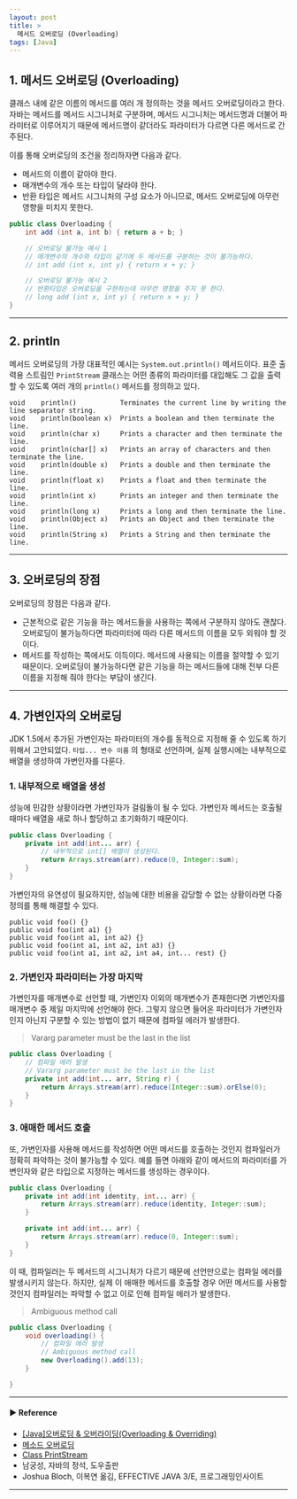 ```yaml
---
layout: post
title: >
  메서드 오버로딩 (Overloading)
tags: [Java]
---
```


## 1. 메서드 오버로딩 (Overloading)
클래스 내에 같은 이름의 메서드를 여러 개 정의하는 것을 메서드 오버로딩이라고 한다. 
자바는 메서드를 메서드 시그니처로 구분하며, 메서드 시그니처는 메서드명과 더불어 파라미터로 이루어지기 때문에 메서드명이 같더라도 파라미터가 다르면 다른 메서드로 간주된다.

이를 통해 오버로딩의 조건을 정리하자면 다음과 같다.

- 메서드의 이름이 같아야 한다.
- 매개변수의 개수 또는 타입이 달라야 한다.
- 반환 타입은 메서드 시그니처의 구성 요소가 아니므로, 메서드 오버로딩에 아무런 영향을 미치지 못한다.

```java
public class Overloading {
    int add (int a, int b) { return a + b; }

    // 오버로딩 불가능 예시 1
    // 매개변수의 개수와 타입이 같기에 두 메서드를 구분하는 것이 불가능하다.
    // int add (int x, int y) { return x + y; }

    // 오버로딩 불가능 예시 2
    // 반환타입은 오버로딩을 구현하는데 아무런 영향을 주지 못 한다.
    // long add (int x, int y) { return x + y; }
}
```

---
## 2. println
메서드 오버로딩의 가장 대표적인 예시는 `System.out.println()` 메서드이다.
표준 출력용 스트림인 `PrintStream` 클래스는 어떤 종류의 파라미터를 대입해도 그 값을 출력할 수 있도록 여러 개의 `println()` 메서드를 정의하고 있다.

```text
void	println()           Terminates the current line by writing the line separator string.
void	println(boolean x)  Prints a boolean and then terminate the line.
void	println(char x)     Prints a character and then terminate the line.
void	println(char[] x)   Prints an array of characters and then terminate the line.
void	println(double x)   Prints a double and then terminate the line.
void	println(float x)    Prints a float and then terminate the line.
void	println(int x)      Prints an integer and then terminate the line.
void	println(long x)     Prints a long and then terminate the line.
void	println(Object x)   Prints an Object and then terminate the line.
void	println(String x)   Prints a String and then terminate the line.
```

---
## 3. 오버로딩의 장점
오버로딩의 장점은 다음과 같다.

- 근본적으로 같은 기능을 하는 메서드들을 사용하는 쪽에서 구분하지 않아도 괜찮다. 오버로딩이 불가능하다면 파라미터에 따라 다른 메서드의 이름을 모두 외워야 할 것이다.
- 메서드를 작성하는 쪽에서도 이득이다. 메서드에 사용되는 이름을 절약할 수 있기 때문이다.
오버로딩이 불가능하다면 같은 기능을 하는 메서드들에 대해 전부 다른 이름을 지정해 줘야 한다는 부담이 생긴다.

---
## 4. 가변인자의 오버로딩
JDK 1.5에서 추가된 가변인자는 파라미터의 개수를 동적으로 지정해 줄 수 있도록 하기 위해서 고안되었다.
`타입... 변수 이름` 의 형태로 선언하며, 실제 실행시에는 내부적으로 배열을 생성하여 가변인자를 다룬다.

### 1. 내부적으로 배열을 생성
성능에 민감한 상황이라면 가변인자가 걸림돌이 될 수 있다. 가변인자 메서드는 호출될 때마다 배열을 새로 하나 할당하고 초기화하기 때문이다.

```java
public class Overloading {
    private int add(int... arr) {
        // 내부적으로 int[] 배열이 생성된다.
        return Arrays.stream(arr).reduce(0, Integer::sum);
    }
}
```

가변인자의 유연성이 필요하지만, 성능에 대한 비용을 감당할 수 없는 상황이라면 다중정의를 통해 해결할 수 있다.

```text
public void foo() {}
public void foo(int a1) {}
public void foo(int a1, int a2) {}
public void foo(int a1, int a2, int a3) {}
public void foo(int a1, int a2, int a4, int... rest) {}
```

### 2. 가변인자 파라미터는 가장 마지막
가변인자를 매개변수로 선언할 때, 가변인자 이외의 매개변수가 존재한다면 가변인자를 매개변수 중 제일 마지막에 선언해야 한다.
그렇지 않으면 들어온 파라미터가 가변인자인지 아닌지 구분할 수 있는 방법이 없기 때문에 컴파일 에러가 발생한다.

> Vararg parameter must be the last in the list

```java
public class Overloading {
    // 컴파일 에러 발생
    // Vararg parameter must be the last in the list
    private int add(int... arr, String r) {
        return Arrays.stream(arr).reduce(Integer::sum).orElse(0);
    }
}
```

### 3. 애매한 메서드 호출
또, 가변인자를 사용해 메서드를 작성하면 어떤 메서드를 호출하는 것인지 컴파일러가 정확히 파악하는 것이 불가능할 수 있다.
예를 들면 아래와 같이 메서드의 파라미터를 가변인자와 같은 타입으로 지정하는 메서드를 생성하는 경우이다.

```java
public class Overloading {
    private int add(int identity, int... arr) {
        return Arrays.stream(arr).reduce(identity, Integer::sum);
    }

    private int add(int... arr) {
        return Arrays.stream(arr).reduce(0, Integer::sum);
    }
}
```

이 때, 컴파일러는 두 메서드의 시그니처가 다르기 때문에 선언만으로는 컴파일 에러를 발생시키지 않는다.
하지만, 실제 이 애매한 메서드를 호출할 경우 어떤 메서드를 사용할 것인지 컴파일러는 파악할 수 없고 이로 인해 컴파일 에러가 발생한다.

> Ambiguous method call

```java
public class Overloading {
    void overloading() {
        // 컴파일 에러 발생
        // Ambiguous method call
        new Overloading().add(13);
    }

}
```

---
#### ▶ Reference
- [[Java]오버로딩 & 오버라이딩(Overloading & Overriding)](https://hyoje420.tistory.com/14)
- [메소드 오버로딩](http://www.tcpschool.com/java/java_usingMethod_overloading)
- [Class PrintStream](https://docs.oracle.com/en/java/javase/11/docs/api/java.base/java/io/PrintStream.html)
- 남궁성, 자바의 정석, 도우출판
- Joshua Bloch, 이복연 옮김, EFFECTIVE JAVA 3/E, 프로그래밍인사이트

---